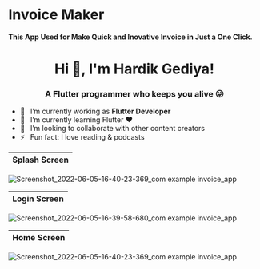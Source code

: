 # Invoice Maker

**This App Used for Make Quick and Inovative Invoice in Just a One Click.**

<h1 align="center"> Hi 👋, I'm Hardik Gediya!</a></h1>
<h3 align="center">A Flutter programmer who keeps you alive 😜</h3>


- 🔭 &ensp;I’m currently working as **Flutter Developer**
- 🌱 &ensp;I’m currently learning Flutter ❤️
- 👯 &ensp;I’m looking to collaborate with other content creators
- ⚡ &ensp;Fun fact: I love reading & podcasts





Splash Screen            | 
:-------------------------:|
![Screenshot_2022-06-05-16-40-23-369_com example invoice_app](https://user-images.githubusercontent.com/77672442/172050547-ad481ecb-ede4-470a-a3d5-6b8728cb65bd.jpg) 

Login Screen           | 
:-------------------------:|
![Screenshot_2022-06-05-16-39-58-680_com example invoice_app](https://user-images.githubusercontent.com/77672442/172051699-086ca27c-1583-4893-92d4-1ae183d30cd0.jpg)


Home Screen           | 
:-------------------------:|
![Screenshot_2022-06-05-16-40-23-369_com example invoice_app](https://user-images.githubusercontent.com/77672442/172050924-1699199a-7c1a-41bf-9fff-7a9be4dfb0c2.jpg)



